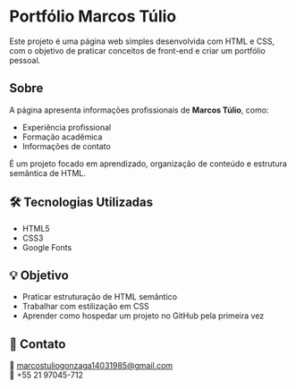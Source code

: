 # Portfólio Marcos Túlio

Este projeto é uma página web simples desenvolvida com HTML e CSS, com o objetivo de praticar conceitos de front-end e criar um portfólio pessoal.

##  Sobre

A página apresenta informações profissionais de **Marcos Túlio**, como:

- Experiência profissional
- Formação acadêmica
- Informações de contato

É um projeto focado em aprendizado, organização de conteúdo e estrutura semântica de HTML.

## 🛠 Tecnologias Utilizadas

- HTML5
- CSS3
- Google Fonts


## 💡 Objetivo

- Praticar estruturação de HTML semântico
- Trabalhar com estilização em CSS
- Aprender como hospedar um projeto no GitHub pela primeira vez

## 🔗 Contato

📧 marcostuliogonzaga14031985@gmail.com  
📱 +55 21 97045-712


